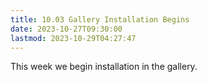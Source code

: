 ```yaml
---
title: 10.03 Gallery Installation Begins
date: 2023-10-27T09:30:00
lastmod: 2023-10-29T04:27:47
---
```


This week we begin installation in the gallery.
